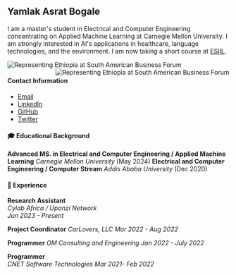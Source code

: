 ## Yamlak Asrat Bogale
I am a master's student in Electrical and Computer Engineering concentrating on Applied Machine Learning at Carnegie Mellon University. I am strongly interested in AI's applications in healthcare, language technologies, and the environment. I am now taking a short course at [ESIIL](https://esiil.org).

![Representing Ethiopia at South American Business Forum](/images/SABF23_Día2_0027.jpg)
<img src="images/SABF23_Día2_0027.jpg" alt="Representing Ethiopia at South American Business Forum" align="right"/> 

#### Contact Information
* [Email](yamlakyam@gmail.com)
* [LinkedIn](https://www.linkedin.com/in/yamlak-asrat-023467194/)
* [GitHub](https://github.com/yamlakyam)
* [Twitter](https://twitter.com/Yamlak_A_Bogale)

#### 🎓 Educational Background

**Advanced MS. in Electrical and Computer Engineering / Applied Machine Learning**
_Carnegie Mellon University_ (May 2024)
**Electrical and Computer Engineering / Computer Stream** 
_Addis Ababa University_ (Dec 2020)

#### 💼 Experience

**Research Assistant**  
_Cylab Africa / Upanzi Network_  
_Jun 2023 - Present_


**Project Coordinator** 
_CarLovers, LLC_ 
_Mar 2022 - Aug 2022_


**Programmer**
_OM Consulting and Engineering_
_Jan 2022 - July 2022_


**Programmer**          
_CNET Software Technologies_
_Mar 2021- Feb 2022_
